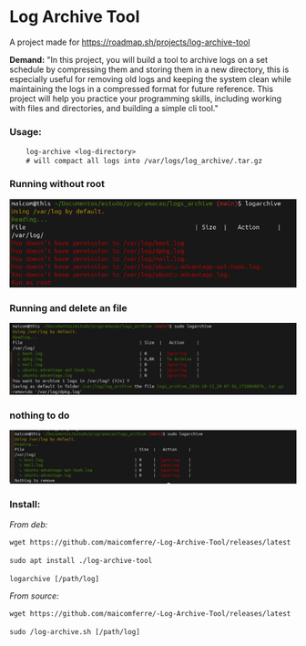 # Log Archive Tool 

A project made for https://roadmap.sh/projects/log-archive-tool

**Demand:**
"In this project, you will build a tool to archive logs on a set schedule by compressing them and storing them in a new directory, this is especially useful for removing old logs and keeping the system clean while maintaining the logs in a compressed format for future reference. This project will help you practice your programming skills, including working with files and directories, and building a simple cli tool."

### Usage:

```
    log-archive <log-directory>
    # will compact all logs into /var/logs/log_archive/.tar.gz 
```

### Running without root
![Example running error no run as root](./img/11.png)
### Running and delete an file
![Running and delete an file](./img/21.png)
### nothing to do
![Running without what do](./img/31.png)


### Install:

_From deb:_
```
wget https://github.com/maicomferre/-Log-Archive-Tool/releases/latest

sudo apt install ./log-archive-tool

logarchive [/path/log]

```

_From source:_
```
wget https://github.com/maicomferre/-Log-Archive-Tool/releases/latest

sudo /log-archive.sh [/path/log]

```